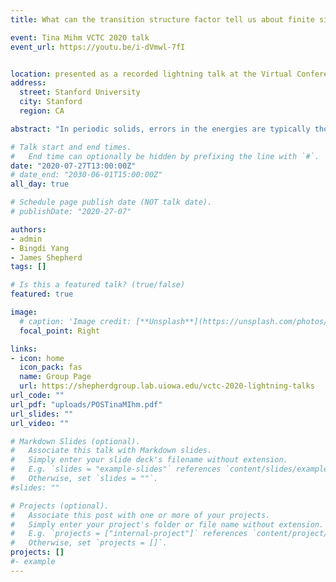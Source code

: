 ```yaml
---
title: What can the transition structure factor tell us about finite size effects in metals?

event: Tina Mihm VCTC 2020 talk
event_url: https://youtu.be/i-dVmwl-7fI


location: presented as a recorded lightning talk at the Virtual Conference on Theoretical Chemistry 2020
address:
  street: Stanford University
  city: Stanford
  region: CA

abstract: "In periodic solids, errors in the energies are typically thought to converge to the thermodynamic limit (TDL), or bulk, with an N^(-1) scaling, where N is the number of electrons in the system. However, in our analysis of the coupled cluster doubles correlation energy in the high density of the uniform electron gas, where coupled cluster is taken to be exact, we found the error scales as N^(-1/3). Through analysis of the part of the coupled cluster wavefunction known as the transition structure factor, whose convergence to the TDL mirrors that of the errors, we show where and how each convergence rate occurs and how they can be applied to solids in general."

# Talk start and end times.
#   End time can optionally be hidden by prefixing the line with `#`.
date: "2020-07-27T13:00:00Z"
# date_end: "2030-06-01T15:00:00Z"
all_day: true

# Schedule page publish date (NOT talk date).
# publishDate: "2020-27-07"

authors: 
- admin
- Bingdi Yang
- James Shepherd
tags: []

# Is this a featured talk? (true/false)
featured: true

image:
  # caption: 'Image credit: [**Unsplash**](https://unsplash.com/photos/bzdhc5b3Bxs)'
  focal_point: Right

links:
- icon: home
  icon_pack: fas
  name: Group Page
  url: https://shepherdgroup.lab.uiowa.edu/vctc-2020-lightning-talks
url_code: ""
url_pdf: "uploads/POSTinaMIhm.pdf"
url_slides: ""
url_video: ""

# Markdown Slides (optional).
#   Associate this talk with Markdown slides.
#   Simply enter your slide deck's filename without extension.
#   E.g. `slides = "example-slides"` references `content/slides/example-slides.md`.
#   Otherwise, set `slides = ""`.
#slides: ""

# Projects (optional).
#   Associate this post with one or more of your projects.
#   Simply enter your project's folder or file name without extension.
#   E.g. `projects = ["internal-project"]` references `content/project/deep-learning/index.md`.
#   Otherwise, set `projects = []`.
projects: [] 
#- example
---
```

